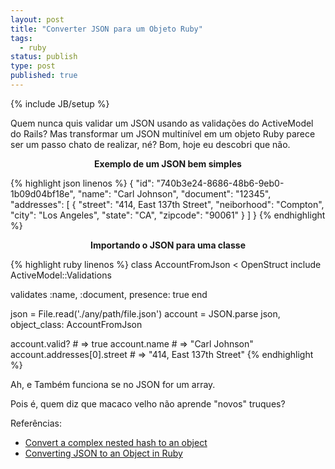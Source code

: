 ```yaml
---
layout: post
title: "Converter JSON para um Objeto Ruby"
tags:
  - ruby
status: publish
type: post
published: true
---
```

{% include JB/setup %}

Quem nunca quis validar um JSON usando as validações do ActiveModel do Rails? Mas transformar um JSON multinível em um objeto Ruby parece ser um passo chato de realizar, né? Bom, hoje eu descobri que não.

<p style="text-align: center"><strong>Exemplo de um JSON bem simples</strong></p>

{% highlight json linenos %}
{
  "id": "740b3e24-8686-48b6-9eb0-1b09d04bf18e",
  "name": "Carl Johnson",
  "document": "12345",
  "addresses": [
    {
      "street": "414, East 137th Street",
      "neiborhood": "Compton",
      "city": "Los Angeles",
      "state": "CA",
      "zipcode": "90061"
    }
  ]
}
{% endhighlight %}

<p style="text-align: center"><strong>Importando o JSON para uma classe</strong></p>

{% highlight ruby linenos %}
class AccountFromJson < OpenStruct
  include ActiveModel::Validations

  validates :name, :document, presence: true
end


json = File.read('./any/path/file.json')
account = JSON.parse json, object_class: AccountFromJson

account.valid? # => true
account.name # => "Carl Johnson"
account.addresses[0].street # => "414, East 137th Street"
{% endhighlight %}

Ah, e Também funciona se no JSON for um array.

Pois é, quem diz que macaco velho não aprende "novos" truques?

Referências:

* [Convert a complex nested hash to an object](https://coderwall.com/p/74rajw/convert-a-complex-nested-hash-to-an-object)
* [Converting JSON to an Object in Ruby](https://medium.com/@somethvictory/converting-json-to-an-object-in-ruby-e64e6acf8a3b)

